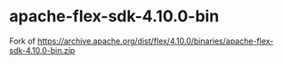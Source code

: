 # apache-flex-sdk-4.10.0-bin
Fork of https://archive.apache.org/dist/flex/4.10.0/binaries/apache-flex-sdk-4.10.0-bin.zip
